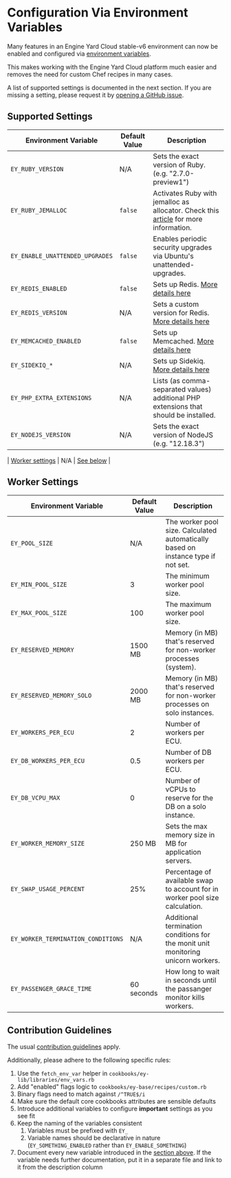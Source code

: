 # Configuration Via Environment Variables

Many features in an Engine Yard Cloud stable-v6 environment can now be enabled
and configured via [environment variables](https://support.cloud.engineyard.com/hc/en-us/articles/360007661794).

This makes working with the Engine Yard Cloud platform much easier and 
removes the need for custom Chef recipes in many cases.

A list of supported settings is documented in the next section.
If you are missing a setting, please request it by [opening a GitHub issue](https://github.com/engineyard/ey-cookbooks-stable-v6/issues/new).

## Supported Settings

| Environment Variable                | Default Value | Description                                                                                                                                                                                                 |
| ----------------------------------- | ------------- | ----------------------------------------------------------------------------------------------------------------------------------------------------------------------------------------------------------- |
| `EY_RUBY_VERSION`                   | N/A           | Sets the exact version of Ruby. (e.g. "2.7.0-preview1")                                                                                                                                                     |
| `EY_RUBY_JEMALLOC`                  | `false`       | Activates Ruby with jemalloc as allocator. Check this [article](https://support.cloud.engineyard.com/hc/en-us/articles/360026434894-Engine-Yard-Cloud-Support-for-Ruby-with-jemalloc) for more information. |
| `EY_ENABLE_UNATTENDED_UPGRADES`     | `false`       | Enables periodic security upgrades via Ubuntu's unattended-upgrades.                                                                                                                                        |
| `EY_REDIS_ENABLED`                  | `false`       | Sets up Redis. [More details here](./cookbooks/redis/README.md#environment-variables)                                                                                                                       |
| `EY_REDIS_VERSION`                  | N/A           | Sets a custom version for Redis. [More details here](./cookbooks/redis/README.md#environment-variables)                                                                                                     |
| `EY_MEMCACHED_ENABLED`              | `false`       | Sets up Memcached. [More details here](./cookbooks/memcached/README.md#environment-variables)                                                                                                               |
| `EY_SIDEKIQ_*`                      | N/A           | Sets up Sidekiq. [More details here](./cookbooks/sidekiq/readme.md#environment-variables)                                                                                                                   |
| `EY_PHP_EXTRA_EXTENSIONS`           | N/A           | Lists (as comma-separated values) additional PHP extensions that should be installed.                                                                                                                       |
| `EY_NODEJS_VERSION`                   | N/A           | Sets the exact version of NodeJS (e.g. "12.18.3")                                                                                                                                                     |

| [Worker settings](#worker-settings) | N/A           | [See below](#worker-settings)                                                                                                                                                                               |


## Worker Settings

| Environment Variable               | Default Value | Description                                                                       |
| ---------------------------------- | ------------- | --------------------------------------------------------------------------------- |
| `EY_POOL_SIZE`                     | N/A           | The worker pool size. Calculated automatically based on instance type if not set. |
| `EY_MIN_POOL_SIZE`                 | 3             | The minimum worker pool size.                                                     |
| `EY_MAX_POOL_SIZE`                 | 100           | The maximum worker pool size.                                                     |
| `EY_RESERVED_MEMORY`               | 1500 MB       | Memory (in MB) that's reserved for non-worker processes (system).                 |
| `EY_RESERVED_MEMORY_SOLO`          | 2000 MB       | Memory (in MB) that's reserved for non-worker processes on solo instances.        |
| `EY_WORKERS_PER_ECU`               | 2             | Number of workers per ECU.                                                        |
| `EY_DB_WORKERS_PER_ECU`            | 0.5           | Number of DB workers per ECU.                                                     |
| `EY_DB_VCPU_MAX`                   | 0             | Number of vCPUs to reserve for the DB on a solo instance.                         |
| `EY_WORKER_MEMORY_SIZE`            | 250 MB        | Sets the max memory size in MB for application servers.                           |
| `EY_SWAP_USAGE_PERCENT`            | 25%           | Percentage of available swap to account for in worker pool size calculation.      |
| `EY_WORKER_TERMINATION_CONDITIONS` | N/A           | Additional termination conditions for the monit unit monitoring unicorn workers.  |
| `EY_PASSENGER_GRACE_TIME`          | 60 seconds    | How long to wait in seconds until the passanger monitor kills workers.            |

## Contribution Guidelines

The usual [contribution guidelines](./CONTRIBUTING.md) apply.

Additionally, please adhere to the following specific rules:
1. Use the `fetch_env_var` helper in `cookbooks/ey-lib/libraries/env_vars.rb`
2. Add "enabled" flags logic to `cookbooks/ey-base/recipes/custom.rb`
3. Binary flags need to match against `/^TRUE$/i`
4. Make sure the default core cookbooks attributes are sensible defaults
5. Introduce additional variables to configure **important** settings as you see fit
6. Keep the naming of the variables consistent
   1. Variables must be prefixed with `EY_`
   2. Variable names should be declarative in nature (`EY_SOMETHING_ENABLED` rather than `EY_ENABLE_SOMETHING`)
7. Document every new variable introduced in the [section above](#supported-variables).
   If the variable needs further documentation, put it in a separate file and link to it from the description column
